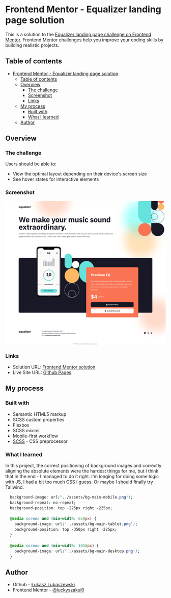 # Frontend Mentor - Equalizer landing page solution

This is a solution to the [Equalizer landing page challenge on Frontend Mentor](https://www.frontendmentor.io/challenges/equalizer-landing-page-7VJ4gp3DE). Frontend Mentor challenges help you improve your coding skills by building realistic projects. 

## Table of contents

- [Frontend Mentor - Equalizer landing page solution](#frontend-mentor---equalizer-landing-page-solution)
  - [Table of contents](#table-of-contents)
  - [Overview](#overview)
    - [The challenge](#the-challenge)
    - [Screenshot](#screenshot)
    - [Links](#links)
  - [My process](#my-process)
    - [Built with](#built-with)
    - [What I learned](#what-i-learned)
  - [Author](#author)

## Overview

### The challenge

Users should be able to:

- View the optimal layout depending on their device's screen size
- See hover states for interactive elements

### Screenshot

![](./screenshot.png)

### Links

- Solution URL: [Frontend Mentor solution](https://www.frontendmentor.io/solutions/mobilefirst-equalizer-page-using-scss-Wso5oVGi8O)
- Live Site URL: [Github Pages](https://luckyszakul0.github.io/FM-Equalizer-landing-page/)

## My process

### Built with

- Semantic HTML5 markup
- SCSS custom properties
- Flexbox
- SCSS mixins
- Mobile-first workflow
- [SCSS](https://sass-lang.com/) - CSS preprocessor

### What I learned

In this project, the correct positioning of background images and correctly aligning the absolute elements were the hardest things for me, but I think that in the end - I managed to do it right. I'm longing for doing some logic with JS, I had a bit too much CSS i guess. Or maybe I should finally try Tailwind.

```css
  background-image: url('../assets/bg-main-mobile.png');
  background-repeat: no-repeat;
  background-position: top -225px right -225px;

  @media screen and (min-width: 650px) {
    background-image: url('../assets/bg-main-tablet.png');
    background-position: top -350px right -225px;
  }

  @media screen and (min-width: 1050px) {
    background-image: url('../assets/bg-main-desktop.png');
  }
```

## Author

- Github - [Łukasz Lubaszewski](https://github.com/luckyszakul0)
- Frontend Mentor - [@luckyszakul0](https://www.frontendmentor.io/profile/luckyszakul0)
